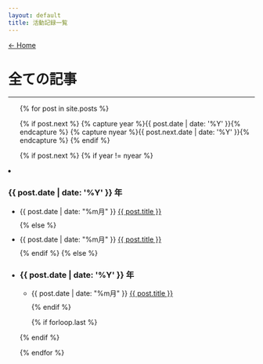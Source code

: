 ```yaml
---
layout: default
title: 活動記録一覧
---
```


<p class="end-of-content"><a href="/">←&nbsp;Home</a></p>

# 全ての記事

---

<ul>
{% for post in site.posts  %}

  {% if post.next %}
  {% capture year %}{{ post.date | date: '%Y' }}{% endcapture %}
  {% capture nyear %}{{ post.next.date | date: '%Y' }}{% endcapture %}
  {% endif %}

  {% if post.next %}
    {% if year != nyear %}
      <!-- 新しい年だったとき -->
      </ul>
      <li><h3 id="{{ post.date | date: '%Y' }}">{{ post.date | date: '%Y' }} 年</h3></li>
      <ul>
        <li>{{ post.date | date: "%m月" }} <a href="{{ post.url }}">{{ post.title }}</a></li>
    {% else %}
      <!-- 前の記事と同じ年だったとき -->
      <li>{{ post.date | date: "%m月" }} <a href="{{ post.url }}">{{ post.title }}</a></li>
    {% endif %}
  {% else %}
    <!-- nyearが無いとき、つまり始めの年のとき -->
    <li><h3 id="{{ post.date | date: '%Y' }}">{{ post.date | date: '%Y' }} 年</h3></li>
    <ul>
      <li>{{ post.date | date: "%m月" }} <a href="{{ post.url }}">{{ post.title }}</a></li>
  {% endif %}

  {% if forloop.last %}</ul>{% endif %}

{% endfor %}
</ul>

<style>
  li { margin: 10px 0; }
</style>
